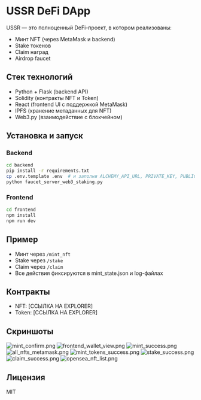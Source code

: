 
# USSR DeFi DApp

USSR — это полноценный DeFi-проект, в котором реализованы:
- Минт NFT (через MetaMask и backend)
- Stake токенов
- Claim наград
- Airdrop faucet

## Стек технологий
- Python + Flask (backend API)
- Solidity (контракты NFT и Token)
- React (frontend UI с поддержкой MetaMask)
- IPFS (хранение метаданных для NFT)
- Web3.py (взаимодействие с блокчейном)

## Установка и запуск

### Backend
```bash
cd backend
pip install -r requirements.txt
cp .env.template .env  # и заполни ALCHEMY_API_URL, PRIVATE_KEY, PUBLIC_KEY
python faucet_server_web3_staking.py
```

### Frontend
```bash
cd frontend
npm install
npm run dev
```

## Пример
- Минт через `/mint_nft`
- Stake через `/stake`
- Claim через `/claim`
- Все действия фиксируются в mint_state.json и log-файлах

## Контракты
- NFT: [ССЫЛКА НА EXPLORER]
- Token: [ССЫЛКА НА EXPLORER]

## Скриншоты
![mint_confirm.png](screenshots_github/mint_confirm.png)
![frontend_wallet_view.png](screenshots_github/frontend_wallet_view.png)
![mint_success.png](screenshots_github/mint_success.png)
![all_nfts_metamask.png](screenshots_github/all_nfts_metamask.png)
![mint_tokens_success.png](screenshots_github/mint_tokens_success.png)
![stake_success.png](screenshots_github/stake_success.png)
![claim_success.png](screenshots_github/claim_success.png)
![opensea_nft_list.png](screenshots_github/opensea_nft_list.png)

## Лицензия
MIT
